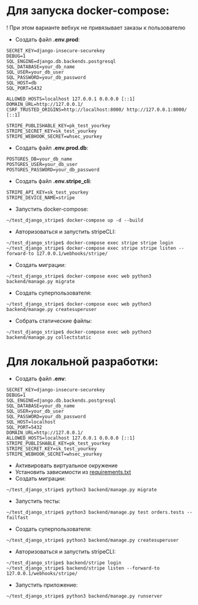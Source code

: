 # Для запуска docker-compose:
! При этом варианте вебхук не привязывает заказы к пользователю
* Создать файл **.env.prod**:
```
SECRET_KEY=django-insecure-securekey
DEBUG=1
SQL_ENGINE=django.db.backends.postgresql
SQL_DATABASE=your_db_name
SQL_USER=your_db_user
SQL_PASSWORD=your_db_password
SQL_HOST=db
SQL_PORT=5432

ALLOWED_HOSTS=localhost 127.0.0.1 0.0.0.0 [::1]
DOMAIN_URL=http://127.0.0.1/
CSRF_TRUSTED_ORIGINS=http://localhost:8000/ http://127.0.0.1:8000/ [::1]

STRIPE_PUBLISHABLE_KEY=pk_test_yourkey
STRIPE_SECRET_KEY=sk_test_yourkey
STRIPE_WEBHOOK_SECRET=whsec_yourkey
```
* Создать файл **.env.prod.db**:
```
POSTGRES_DB=your_db_name
POSTGRES_USER=your_db_user
POSTGRES_PASSWORD=your_db_password
```
* Создать файл **.env.stripe_cli**:
```
STRIPE_API_KEY=sk_test_yourkey
STRIPE_DEVICE_NAME=stripe
```
* Запустить docker-compose:
```
~/test_django_stripe$ docker-compose up -d --build
```
* Авторизоваться и запустить stripeCLI:
```
~/test_django_stripe$ docker-compose exec stripe stripe login
~/test_django_stripe$ docker-compose exec stripe stripe listen --forward-to 127.0.0.1/webhooks/stripe/
```
* Создать миграции:
```
~/test_django_stripe$ docker-compose exec web python3 backend/manage.py migrate
```
* Создать суперпользователя:
```
~/test_django_stripe$ docker-compose exec web python3 backend/manage.py createsuperuser
```
* Собрать статические файлы:
```
~/test_django_stripe$ docker-compose exec web python3 backend/manage.py collectstatic
```

# Для локальной разработки:
* Создать файл **.env**:
```
SECRET_KEY=django-insecure-securekey
DEBUG=1
SQL_ENGINE=django.db.backends.postgresql
SQL_DATABASE=your_db_name
SQL_USER=your_db_user
SQL_PASSWORD=your_db_password
SQL_HOST=localhost
SQL_PORT=5432
DOMAIN_URL=http://127.0.0.1/
ALLOWED_HOSTS=localhost 127.0.0.1 0.0.0.0 [::1]
STRIPE_PUBLISHABLE_KEY=pk_test_yourkey
STRIPE_SECRET_KEY=sk_test_yourkey
STRIPE_WEBHOOK_SECRET=whsec_yourkey
```
* Активировать виртуальное окружение
* Установить зависимости из [requirements.txt](requirements.txt)
* Создать миграции:
```
~/test_django_stripe$ python3 backend/manage.py migrate
```
* Запустить тесты:
```
~/test_django_stripe$ python3 backend/manage.py test orders.tests --failfast
```
* Создать суперпользователя:
```
~/test_django_stripe$ python3 backend/manage.py createsuperuser
```
* Авторизоваться и запустить stripeCLI:
```
~/test_django_stripe$ backend/stripe login
~/test_django_stripe$ backend/stripe listen --forward-to 127.0.0.1/webhooks/stripe/
```
* Запустить приложение:
```
~/test_django_stripe$ python3 backend/manage.py runserver
```

